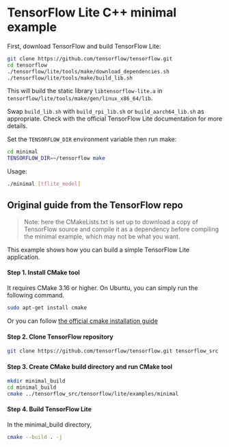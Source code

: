 # TensorFlow Lite C++ minimal example

First, download TensorFlow and build TensorFlow Lite:
```sh
git clone https://github.com/tensorflow/tensorflow.git
cd tensorflow
./tensorflow/lite/tools/make/download_dependencies.sh
./tensorflow/lite/tools/make/build_lib.sh
```

This will build the static library `libtensorflow-lite.a` in `tensorflow/lite/tools/make/gen/linux_x86_64/lib`.

Swap `build_lib.sh` with `build_rpi_lib.sh` or `build_aarch64_lib.sh` as appropriate. Check with the official TensorFlow Lite documentation for more details.

Set the `TENSORFLOW_DIR` environment variable then run make:
```sh
cd minimal
TENSORFLOW_DIR=~/tensorflow make
```

Usage:
```sh
./minimal [tflite_model]
```

## Original guide from the TensorFlow repo

> Note: here the CMakeLists.txt is set up to download a copy of TensorFlow source and compile it as a dependency before compiling the minimal example, which may not be what you want.

This example shows how you can build a simple TensorFlow Lite application.

#### Step 1. Install CMake tool

It requires CMake 3.16 or higher. On Ubuntu, you can simply run the following
command.

```sh
sudo apt-get install cmake
```

Or you can follow
[the official cmake installation guide](https://cmake.org/install/)

#### Step 2. Clone TensorFlow repository

```sh
git clone https://github.com/tensorflow/tensorflow.git tensorflow_src
```

#### Step 3. Create CMake build directory and run CMake tool

```sh
mkdir minimal_build
cd minimal_build
cmake ../tensorflow_src/tensorflow/lite/examples/minimal
```

#### Step 4. Build TensorFlow Lite

In the minimal_build directory,

```sh
cmake --build . -j
```

